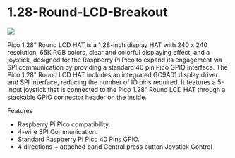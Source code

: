 # 1.28-Round-LCD-Breakout
<img src="https://cdn.shopify.com/s/files/1/1217/2104/files/1.28_RoundLCDBreakout.png?v=1677234040">

Pico 1.28” Round LCD HAT is a 1.28-inch display HAT with 240 x 240 resolution, 65K RGB colors, clear and colorful displaying effect, and a joystick, designed for the Raspberry Pi Pico to expand its engagement via SPI communication by providing a standard 40 pin Pico GPIO interface. The Pico 1.28" Round LCD HAT includes an integrated GC9A01 display driver and SPI interface, reducing the number of IO pins required. It features a 5-input joystick that is connected to the Pico 1.28” Round LCD HAT through a stackable GPIO connector header on the inside.

Features
* Raspberry Pi Pico compatibility.
* 4-wire SPI Communication.
* Standard Raspberry Pi Pico 40 Pins GPIO.
* 4 directions + attached band Central press button Joystick Control
